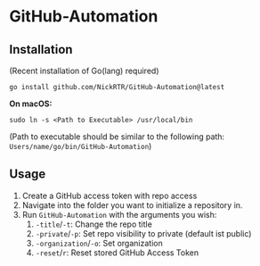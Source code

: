 # GitHub-Automation

## Installation

(Recent installation of Go(lang) required)

```
go install github.com/NickRTR/GitHub-Automation@latest
```

**On macOS:**

```
sudo ln -s <Path to Executable> /usr/local/bin
```

(Path to executable should be similar to the following path: `Users/name/go/bin/GitHub-Automation`)

## Usage

1. Create a GitHub access token with repo access
1. Navigate into the folder you want to initialize a repository in.
1. Run `GitHub-Automation` with the arguments you wish:
    1. `-title`/`-t`: Change the repo title
    2. `-private`/`-p`: Set repo visibility to private (default ist public)
    3. `-organization`/`-o`: Set organization
    4. `-reset`/`r`: Reset stored GitHub Access Token
